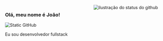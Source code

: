 <img align='right' src="https://github-readme-stats.vercel.app/api?username=joao-erik2077&show_icons=true&title_color=783c00&text_color=af552e&icon_color=783c00&bg_color=f8efd4&cache_seconds=2300" alt="ilustração do status do github">

### Olá, meu nome é João!

<img src="https://img.shields.io/static/v1?label=Overview&message=João Erik&color=f8efd4&style=for-the-badge&logo=GitHub" alt="Static GitHub">

<p>Eu sou desenvolvedor fullstack</p>
